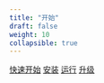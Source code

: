 ```yaml
---
title: "开始"
draft: false
weight: 10
collapsible: true
---
```


[快速开始](quickstart)
[安装](installation)
[运行](running)
[升级](upgrade)
